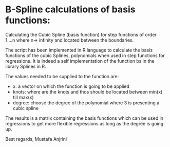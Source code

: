 # B-Spline calculations of basis functions:
Calculating the Cubic Spline (basis function) for step functions of order 1....n where n-> infinity and located between the boundaries.

The script has been implemented in R language to calculate the basis functions of the cubic Splines, polynomials when used in step functions for regressions.
It is indeed a self implementation of the function bs in the library Splines in R.

The values needed to be supplied to the function are:
- x: a vector on which the function is going to be applied
- knots: where are the knots and thos should be located between min(x) till max(x)
- degree: choose the degree of the polynomial where 3 is presenting a cubic spline

The results is a matrix containing the basis functions which can be used in regressions to get more flexible regressions as long as the degree is going up.

Best regards,
Mustafa Anjrini
